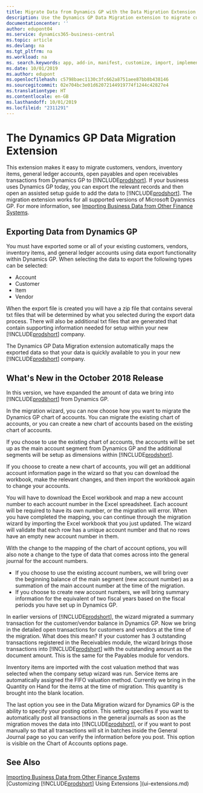 ```yaml
---
title: Migrate Data from Dynamics GP with the Data Migration Extension | Microsoft Docs
description: Use the Dynamics GP Data Migration extension to migrate customers, vendors, inventory items, general ledger accounts, open payables and open receivables transactions from Dynamics GP to Business Central .
documentationcenter: ''
author: edupont04
ms.service: dynamics365-business-central
ms.topic: article
ms.devlang: na
ms.tgt_pltfrm: na
ms.workload: na
ms. search.keywords: app, add-in, manifest, customize, import, implement
ms.date: 10/01/2019
ms.author: edupont
ms.openlocfilehash: c5798baec1130c3fc662a8751aee87bb8b438146
ms.sourcegitcommit: 02e704bc3e01d62072144919774f1244c42827e4
ms.translationtype: HT
ms.contentlocale: en-GB
ms.lasthandoff: 10/01/2019
ms.locfileid: "2311291"
---
```

# <a name="the-dynamics-gp-data-migration-extension"></a>The Dynamics GP Data Migration Extension 
This extension makes it easy to migrate customers, vendors, inventory items, general ledger accounts, open payables and open receivables transactions from Dynamics GP to [!INCLUDE[prodshort](includes/prodshort.md)]. If your business uses Dynamics GP today, you can export the relevant records and then open an assisted setup guide to add the data to [!INCLUDE[prodshort](includes/prodshort.md)]. The migration extension works for all supported versions of Microsoft Dyanmics GP. For more information, see [Importing Business Data from Other Finance Systems](across-import-data-configuration-packages.md).

## <a name="exporting-data-from-dynamics-gp"></a>Exporting Data from Dynamics GP
You must have exported some or all of your existing customers, vendors, inventory items, and general ledger accounts using data export functionality within Dynamics GP. When selecting the data to export the following types can be selected:

* Account  
* Customer  
* Item  
* Vendor  

When the export file is created you will have a zip file that contains several txt files that will be determined by what you selected during the export data process.  There will also be additional txt files that are generated that contain supporting information needed for setup within your new [!INCLUDE[prodshort](includes/prodshort.md)] company.

The Dynamics GP Data Migration extension automatically maps the exported data so that your data is quickly available to you in your new [!INCLUDE[prodshort](includes/prodshort.md)] company.

## <a name="whats-new-in-the-october-2018-release"></a>What's New in the October 2018 Release

In this version, we have expanded the amount of data we bring into [!INCLUDE[prodshort](includes/prodshort.md)] from Dynamics GP.

In the migration wizard, you can now choose how you want to migrate the Dynamics GP chart of accounts. You can migrate the existing chart of accounts, or you can create a new chart of accounts based on the existing chart of accounts.  

If you choose to use the existing chart of accounts, the accounts will be set up as the main account segment from Dynamics GP and the additional segments will be setup as dimensions within [!INCLUDE[prodshort](includes/prodshort.md)].  

If you choose to create a new chart of accounts, you will get an additional account information page in the wizard so that you can download the workbook, make the relevant changes, and then import the workbook again to change your accounts.  

You will have to download the Excel workbook and map a new account number to each account number in the Excel spreadsheet. Each account will be required to have its own number, or the migration will error. When you have completed the mapping, you can continue through the migration wizard by importing the Excel workbook that you just updated. The wizard will validate that each row has a unique account number and that no rows have an empty new account number in them.  

With the change to the mapping of the chart of account options, you will also note a change to the type of data that comes across into the general journal for the account numbers.  

- If you choose to use the existing account numbers, we will bring over the beginning balance of the main segment (new account number) as a summation of the main account number at the time of the migration.  
- If you choose to create new account numbers, we will bring summary information for the equivalent of two fiscal years based on the fiscal periods you have set up in Dynamics GP.

In earlier versions of [!INCLUDE[prodshort](includes/prodshort.md)], the wizard migrated a summary transaction for the customer/vendor balance in Dynamics GP. Now we bring in the detailed open transactions for customers and vendors at the time of the migration. What does this mean? If your customer has 3 outstanding transactions registered in the Receivables module, the wizard brings those transactions into [!INCLUDE[prodshort](includes/prodshort.md)] with the outstanding amount as the document amount. This is the same for the Payables module for vendors.  

Inventory items are imported with the cost valuation method that was selected when the company setup wizard was run. Service items are automatically assigned the FIFO valuation method. Currently we bring in the Quantity on Hand for the items at the time of migration.  This quantity is brought into the blank location.  

The last option you see in the Data Migration wizard for Dynamics GP is the ability to specify your posting option. This setting specifies if you want to automatically post all transactions in the general journals as soon as the migration moves the data into [!INCLUDE[prodshort](includes/prodshort.md)], or if you want to post manually so that all transactions will sit in batches inside the General Journal page so you can verify the information before you post. This option is visible on the Chart of Accounts options page.


## <a name="see-also"></a>See Also
[Importing Business Data from Other Finance Systems](across-import-data-configuration-packages.md)  
[Customizing [!INCLUDE[prodshort](includes/prodshort.md)] Using Extensions ](ui-extensions.md)  
